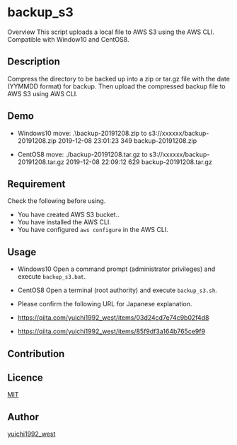 backup_s3
====

Overview
This script uploads a local file to AWS S3 using the AWS CLI. Compatible with Window10 and CentOS8.

## Description
Compress the directory to be backed up into a zip or tar.gz file with the date (YYMMDD format) for backup. Then upload the compressed backup file to AWS S3 using AWS CLI.

## Demo
* Windows10
move: .\backup-20191208.zip to s3://xxxxxx/backup-20191208.zip
2019-12-08 23:01:23        349 backup-20191208.zip

* CentOS8
move: ./backup-20191208.tar.gz to s3://xxxxxx/backup-20191208.tar.gz
2019-12-08 22:09:12        629 backup-20191208.tar.gz

## Requirement
Check the following before using.
* You have created AWS S3 bucket..
* You have installed the AWS CLI.
* You have configured `aws configure` in the AWS CLI.

## Usage
* Windows10
Open a command prompt (administrator privileges) and execute `backup_s3.bat`.

* CentOS8
Open a terminal (root authority) and execute `backup_s3.sh`.

* Please confirm the following URL for Japanese explanation.
* https://qiita.com/yuichi1992_west/items/03d24cd7e74c9b02f4d8
* https://qiita.com/yuichi1992_west/items/85f9df3a164b765ce9f9

## Contribution

## Licence

[MIT](https://github.com/tcnksm/tool/blob/master/LICENCE)

## Author

[yuichi1992_west](https://qiita.com/yuichi1992_west)